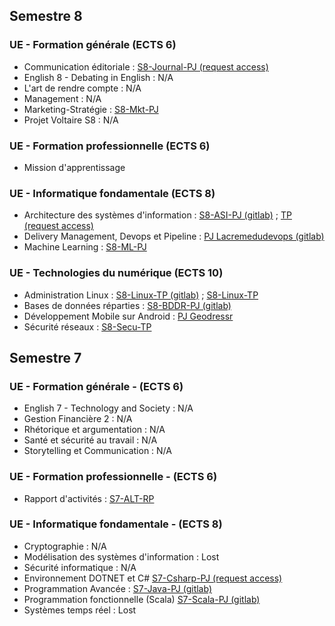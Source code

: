 ## Semestre 8

### UE - Formation générale (ECTS 6)

* Communication éditoriale : [S8-Journal-PJ (request access)](../../homeworks_private/23-24-efrei-M1/S8-Journal-PJ)
* English 8 - Debating in English : N/A
* L'art de rendre compte : N/A
* Management : N/A
* Marketing-Stratégie : [S8-Mkt-PJ](./S8-Mkt-PJ.pdf)
* Projet Voltaire S8 : N/A

### UE - Formation professionnelle (ECTS 6)

* Mission d'apprentissage 

### UE - Informatique fondamentale (ECTS 8) 

* Architecture des systèmes d'information : [S8-ASI-PJ (gitlab)](https://gitlab.com/LoganTann/S8-ASI-PJ) ; [TP (request access)](https://gitlab.com/lacremedudevops/s8-architecturesi)
* Delivery Management, Devops et Pipeline : [PJ Lacremedudevops (gitlab)](https://gitlab.com/lacremedudevops/)
* Machine Learning : [S8-ML-PJ](./S8-ML-PJ.ipynb)

### UE - Technologies du numérique (ECTS 10)

* Administration Linux : [S8-Linux-TP (gitlab)](https://gitlab.com/LoganTann/S8-Linux-PJ) ; [S8-Linux-TP](S8-Linux-TP/)
* Bases de données réparties : [S8-BDDR-PJ (gitlab)](https://gitlab.com/lacremedudevops/s8-bddr-pj)
* Développement Mobile sur Android : [PJ Geodressr](https://github.com/efrei-lsi-2025/Geodressr)
* Sécurité réseaux : [S8-Secu-TP](./S8-Secu-TP/)

## Semestre 7

### UE - Formation générale - (ECTS 6)

* English 7 - Technology and Society : N/A
* Gestion Financière 2 : N/A
* Rhétorique et argumentation : N/A
* Santé et sécurité au travail : N/A
* Storytelling et Communication : N/A

### UE - Formation professionnelle - (ECTS 6)

* Rapport d'activités : [S7-ALT-RP](./S7-ALT-RP.pdf)

### UE - Informatique fondamentale - (ECTS 8) 

* Cryptographie : N/A
* Modélisation des systèmes d'information : Lost
* Sécurité informatique : N/A
* Environnement DOTNET et C# [S7-Csharp-PJ (request access)](https://gitlab.com/LoganTann/efrei-p2025-csharp)
* Programmation Avancée : [S7-Java-PJ (gitlab)](https://gitlab.com/LoganTann/S7-Java-PJ)
* Programmation fonctionnelle (Scala) [S7-Scala-PJ (gitlab)](https://gitlab.com/LoganTann/S7-Scala-PJ)
* Systèmes temps réel : Lost
